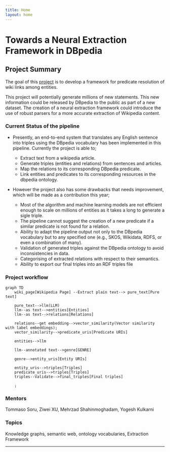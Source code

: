```yaml
---
title: Home
layout: home
---
```

# Towards a Neural Extraction Framework in DBpedia

## Project Summary
The goal of this [project] is to develop a framework for predicate resolution of wiki links among entities.

This project will potentially generate millions of new statements. This new information could be released by DBpedia to the public as part of a new dataset. The creation of a neural extraction framework could introduce the use of robust parsers for a more accurate extraction of Wikipedia content.

### Current Status of the pipeline
- Presently, an end-to-end system that translates any English sentence into triples using the DBpedia vocabulary has been implemented in this pipeline. Currently the project is able to;
    - Extract text from a wikipedia article.
    - Generate triples (entities and relations) from sentences and articles.
    - Map the relations to its corresponding DBpedia predicate.
    - Link entities and predicates to its corresponding resources in the dbpedia ontology.

- However the project also has some drawbacks that needs improvement, which will be made as a contribution this year;
    - Most of the algorithm and machine learning models are not efficient enough to scale on millions of entities as it takes a long to generate a sigle triple.
    - The pipeline cannot suggest the creation of a new predicate if a similar predicate is not found for a relation.
    - Ability to adapt the pipeline output not only to the DBpedia vocabulary but to any specified one (e.g., SKOS, Wikidata, RDFS, or even a combination of many).
    - Validation of generated triples against the DBpedia ontology to avoid inconsistencies in data.
    - Categorising of extracted relations with respect to their semantics.
    - Ability to export our final triples into an RDF triples file


### Project workflow

```mermaid
graph TD
    wiki_page[Wikipedia Page] --Extract plain text--> pure_text[Pure text]

    pure_text-->llm(LLM)
    llm--as text-->entities[Entities]
    llm--as text-->relations[Relations]
    
    relations--get embedding-->vector_similarity(Vector similarity with label embeddings);
    vector_similarity-->predicate_uris[Predicate URIs]

    entities-->llm

    llm--annotated text-->genre[GENRE]

    genre-->entity_uris[Entity URIs]
    
    entity_uris-->triples[Triples]
    predicate_uris-->triples[Triples]
    triples--Validate-->final_triples[Final triples]

    ;
```

### Mentors
Tommaso Soru, Ziwei XU, Mehrzad Shahinmoghadam, Yogesh Kulkarni

### Topics
Knowledge graphs, semantic web, ontology vocabularies, Extraction Framework

----

[DBpedia]: https://www.dbpedia.org/
[project]: https://summerofcode.withgoogle.com/programs/2024/projects/J4tJODFV
[Neural Extraction Framework]: https://github.com/dbpedia/neural-extraction-framework
